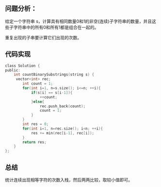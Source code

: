 ## 问题分析： 
给定一个字符串 s，计算具有相同数量0和1的非空(连续)子字符串的数量，并且这些子字符串中的所有0和所有1都是组合在一起的。

重复出现的子串要计算它们出现的次数。
## 代码实现
```c
class Solution {
public:
    int countBinarySubstrings(string s) {
     vector<int> rec;
        int count = 1;
        for(int i=1, n=s.size(); i<=n; ++i){
            if(s[i] == s[i-1]){
                ++count;
            }else{
                rec.push_back(count);
                count = 1;
            }
        }
        int res = 0;
        for(int i=1, n=rec.size(); i<n; ++i){
            res += min(rec[i-1], rec[i]);
        }
        return res;
    }
};
```
## 总结
统计连续出现相等字符的次数入栈，然后两两比较，取较小值即可。
      
